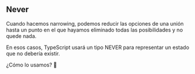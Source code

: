 ## Never

Cuando hacemos narrowing, podemos reducir las opciones de una unión hasta un punto en el que hayamos eliminado todas las posibilidades y no quede nada.

En esos casos, TypeScript usará un tipo NEVER para representar un estado que no debería existir.

¿Cómo lo usamos? 🤔


